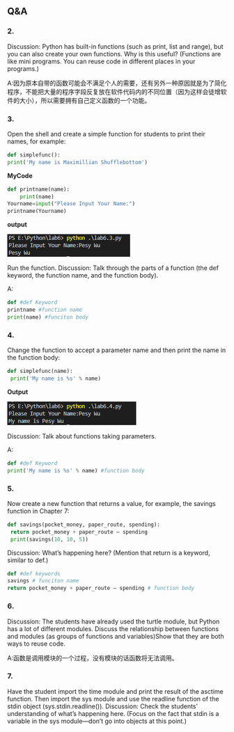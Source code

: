 ## Q&A

### 2.

Discussion: Python has built-in functions (such as print, list and range), but you can also create your own functions. Why is this useful? (Functions are like mini programs. You can reuse code in different places in your programs.) 

A:因为原本自带的函数可能会不满足个人的需要，还有另外一种原因就是为了简化程序，不能把大量的程序字段反复放在软件代码内的不同位置（因为这样会徒增软件的大小），所以需要拥有自己定义函数的一个功能。



### 3.

Open the shell and create a simple function for students to print their names, for example:
```python
def simplefunc():
print('My name is Maximillian Shufflebottom')
```



**MyCode**

```python
def printname(name):
    print(name)
Yourname=input("Please Input Your Name:")
printname(Yourname)
```



**output**

![](Output1.png)

Run the function. Discussion: Talk through the parts of a function (the def keyword, the function name, and the function body).

A:

```python
def #def Keyword
printname #function name
print(name) #funciton body
```

### 4.

Change the function to accept a parameter name and then print the name
in the function body:

```python
def simplefunc(name):
 print('My name is %s' % name)
```



**Output**

![](Output2.png)

Discussion: Talk about functions taking parameters.

A:

```python
def #def Keyword
print('My name is %s' % name) #function body
```



### 5.

Now create a new function that returns a value, for example, the
savings function in Chapter 7:
```python
def savings(pocket_money, paper_route, spending):
 return pocket_money + paper_route – spending
 print(savings(10, 10, 5))
```


Discussion: What’s happening here? (Mention that return is a keyword, similar to def.)

```python
def #def keywords
savings # funciton name
return pocket_money + paper_route – spending # function body
```

### 6.

Discussion: The students have already used the turtle module, but Python has a lot of different modules. Discuss the relationship between functions and modules (as groups of functions and variables)Show that they are both ways to reuse code. 



A:函数是调用模块的一个过程，没有模块的话函数将无法调用。



### 7.

Have the student import the time module and print the result of the asctime function. Then import the sys module and use the readline function of the stdin object (sys.stdin.readline()). Discussion: Check the students’ understanding of what’s happening here. (Focus on the fact that stdin is a variable in the sys module—don’t go into objects at this point.) 